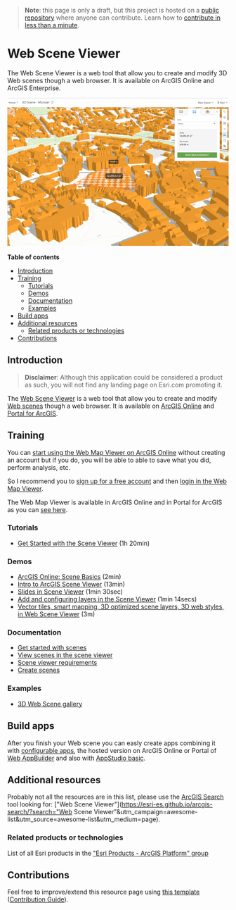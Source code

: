 > **Note**: this page is only a draft, but this project is hosted on a [public repository](https://github.com/hhkaos/awesome-arcgis) where anyone can contribute. Learn how to [contribute in less than a minute](https://github.com/hhkaos/awesome-arcgis/blob/master/CONTRIBUTING.md#contributions).

# Web Scene Viewer

The Web Scene Viewer is a web tool that allow you to create and modify 3D Web scenes though a web browser. It is available on ArcGIS Online and ArcGIS Enterprise.

[![Web Scene Viewer Screenshot](../product-thumbnails/web-scene-viewer.png)](https://www.arcgis.com/home/webscene/viewer.html)

<!-- START doctoc generated TOC please keep comment here to allow auto update -->
<!-- DON'T EDIT THIS SECTION, INSTEAD RE-RUN doctoc TO UPDATE -->
**Table of contents**

- [Introduction](#introduction)
- [Training](#training)
  - [Tutorials](#tutorials)
  - [Demos](#demos)
  - [Documentation](#documentation)
  - [Examples](#examples)
- [Build apps](#build-apps)
- [Additional resources](#additional-resources)
  - [Related products or technologies](#related-products-or-technologies)
- [Contributions](#contributions)

<!-- END doctoc generated TOC please keep comment here to allow auto update -->

## Introduction

> **Disclaimer**: Although this application could be considered a product as such, you will not find any landing page on Esri.com promoting it.

The [Web Scene Viewer](https://www.esri.com/en-us/arcgis/products/3d-scene-viewer) is a web tool that allow you to create and modify [Web scenes](../../open-specifications/web-scene/README.md) though a web browser. It is available on [ArcGIS Online](../arcgis-online/README.md) and [Portal for ArcGIS](../arcgis-enterprise/portal-for-arcgis/README.md).

## Training

You can [start using the Web Map Viewer on ArcGIS Online](https://www.arcgis.com/home/webscene/viewer.html) without creating an account but if you do, you will be able to able to save what you did, perform analysis, etc.

So I recommend you to [sign up for a free account](https://developers.arcgis.com/sign-up/) and then [login in the Web Map Viewer](https://www.arcgis.com/home/webmap/viewer.html).

The Web Map Viewer is available in ArcGIS Online and in Portal for ArcGIS as you can [see here](http://server.arcgis.com/en/portal/latest/use/create-map-apps.htm).


### Tutorials

* [Get Started with the Scene Viewer](https://learn.arcgis.com/en/projects/get-started-with-the-web-scene-viewer/) (1h 20min)

### Demos
* [ArcGIS Online: Scene Basics](https://www.youtube.com/watch?v=6c2ibMlkw6k) (2min)
* [Intro to ArcGIS Scene Viewer](http://odoe.net/blog/intro-arcgis-sceneviewer/) (13min)
* [Slides in Scene Viewer](http://video.esri.com/iframe/3998/000000/width/960/0/00:00:00) (1min 30sec)
* [Add and configuring layers in the Scene Viewer](http://video.esri.com/iframe/3997/000000/width/960/0/00:00:00) (1min 14secs)
* [Vector tiles, smart mapping, 3D optimized scene layers, 3D web styles, in Web Scene Viewer](http://hhkaos.github.io/youtube-embed-portion/?v=8ebDGwBZTUI&s=14s&e=3m08s&l=false&m=false) (3m)


### Documentation

* [Get started with scenes](http://doc.arcgis.com/en/arcgis-online/get-started/get-started-with-scenes.htm)
* [View scenes in the scene viewer](http://doc.arcgis.com/en/arcgis-online/get-started/view-scenes.htm)
* [Scene viewer requirements](http://doc.arcgis.com/en/arcgis-online/reference/scene-viewer-requirements.htm)
* [Create scenes](http://doc.arcgis.com/en/arcgis-online/create-maps/choose-global-local-scene.htm)

### Examples
* [3D Web Scene gallery](http://www.arcgis.com/home/gallery.html#c=esri&t=maps&o=modified&f=scenes)

## Build apps

After you finish your Web scene you can easly create apps combining it with [configurable apps](../configurable-apps/README.md), the hosted version on ArcGIS Online or Portal of [Web AppBuilder](../web-appbuilder/README.md) and also with [AppStudio basic](../appstudio/README.md).

## Additional resources

Probably not all the resources are in this list, please use the [ArcGIS Search](https://esri-es.github.io/arcgis-search/) tool looking for: ["Web Scene Viewer"](https://esri-es.github.io/arcgis-search/?search="Web Scene Viewer"&utm_campaign=awesome-list&utm_source=awesome-list&utm_medium=page).

### Related products or technologies

List of all Esri products in the ["Esri Products - ArcGIS Platform" group](https://awesome-arcgis.maps.arcgis.com/home/group.html?id=663480a878724c42aef09a523a8d5139&view=list&start=1&num=20#content)

## Contributions

Feel free to improve/extend this resource page using [this template](https://github.com/hhkaos/awesome-arcgis/blob/master/templates/PRODUCT_PAGE_TEMPLATE.md) ([Contribution Guide](https://github.com/hhkaos/awesome-arcgis/blob/master/CONTRIBUTING.md)).
